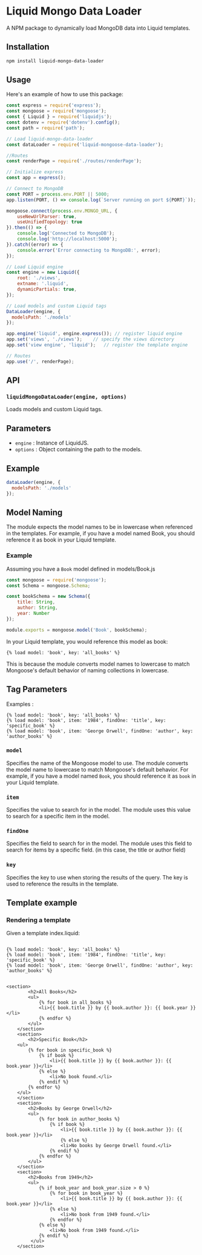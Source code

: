 # Liquid Mongo Data Loader

A NPM package to dynamically load MongoDB data into Liquid templates.

## Installation

```bash
npm install liquid-mongo-data-loader
```

## Usage

Here's an example of how to use this package:

```javascript	
const express = require('express');
const mongoose = require('mongoose');
const { Liquid } = require('liquidjs');
const dotenv = require('dotenv').config();
const path = require('path');

// Load liquid-mongo-data-loader
const dataLoader = require('liquid-mongoose-data-loader');

//Routes
const renderPage = require('./routes/renderPage');

// Initialize express
const app = express();

// Connect to MongoDB
const PORT = process.env.PORT || 5000;
app.listen(PORT, () => console.log(`Server running on port ${PORT}`));

mongoose.connect(process.env.MONGO_URL, {
    useNewUrlParser: true,
    useUnifiedTopology: true
}).then(() => {
    console.log('Connected to MongoDB');
    console.log('http://localhost:5000');
}).catch((error) => {
    console.error('Error connecting to MongoDB:', error);
});

// Load Liquid engine
const engine = new Liquid({
    root: './views',
    extname: '.liquid',
    dynamicPartials: true,
});

// Load models and custom Liquid tags
DataLoader(engine, {
  modelsPath: './models'
});

app.engine('liquid', engine.express()); // register liquid engine
app.set('views', './views');    // specify the views directory
app.set('view engine', 'liquid');   // register the template engine

// Routes
app.use('/', renderPage);
```

## API

### `liquidMongoDataLoader(engine, options)`

Loads models and custom Liquid tags.

## Parameters
* `engine` : Instance of LiquidJS.
* `options` : Object containing the path to the models.

## Example

```javascript
dataLoader(engine, {
  modelsPath: './models'
});
```
## Model Naming
The module expects the model names to be in lowercase when referenced in the templates. For example, if you have a model named Book, you should reference it as book in your Liquid template.

### Example
Assuming you have a `Book` model defined in models/Book.js

```javascript
const mongoose = require('mongoose');
const Schema = mongoose.Schema;

const bookSchema = new Schema({
    title: String,
    author: String,
    year: Number
});

module.exports = mongoose.model('Book', bookSchema);
```
In your Liquid template, you would reference this model as book:

```liquid
{% load model: 'book', key: 'all_books' %}
```
This is because the module converts model names to lowercase to match Mongoose's default behavior of naming collections in lowercase.

## Tag Parameters

Examples :
```liquid
{% load model: 'book', key: 'all_books' %}
{% load model: 'book', item: '1984', findOne: 'title', key: 'specific_book' %}
{% load model: 'book', item: 'George Orwell', findOne: 'author', key: 'author_books' %}
```

### `model`
Specifies the name of the Mongoose model to use. The module converts the model name to lowercase to match Mongoose's default behavior. For example, if you have a model named `Book`, you should reference it as `book` in your Liquid template.

### `item`
Specifies the value to search for in the model. The module uses this value to search for a specific item in the model.

### `findOne`
Specifies the field to search for in the model. The module uses this field to search for items by a specific field. (in this case, the title or author field)

### `key`
Specifies the key to use when storing the results of the query. The key is used to reference the results in the template.

## Template example
### Rendering a template

Given a template index.liquid:

```liquid

{% load model: 'book', key: 'all_books' %}
{% load model: 'book', item: '1984', findOne: 'title', key: 'specific_book' %}
{% load model: 'book', item: 'George Orwell', findOne: 'author', key: 'author_books' %}


<section>
        <h2>All Books</h2>
        <ul>
            {% for book in all_books %}
            <li>{{ book.title }} by {{ book.author }}: {{ book.year }}</li>
            {% endfor %}
        </ul>
    </section>
    <section>
        <h2>Specific Book</h2>
    <ul>
        {% for book in specific_book %}
            {% if book %}
                <li>{{ book.title }} by {{ book.author }}: {{ book.year }}</li>
            {% else %}
                <li>No book found.</li>
            {% endif %}
        {% endfor %}
    </ul>
    </section>
    <section>
        <h2>Books by George Orwell</h2>
        <ul>
            {% for book in author_books %}
                {% if book %}
                    <li>{{ book.title }} by {{ book.author }}: {{ book.year }}</li>
                    {% else %}
                    <li>No books by George Orwell found.</li>
                {% endif %}
            {% endfor %}
        </ul>
    </section>
    <section>
        <h2>Books from 1949</h2>
        <ul>
            {% if book_year and book_year.size > 0 %}
                {% for book in book_year %}
                    <li>{{ book.title }} by {{ book.author }}: {{ book.year }}</li>
                {% else %}
                    <li>No book from 1949 found.</li>
                {% endfor %}
            {% else %}
                <li>No book from 1949 found.</li>
            {% endif %}
         </ul>
    </section>
```